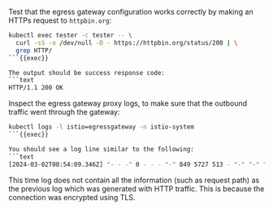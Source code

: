 Test that the egress gateway configuration works correctly by making an HTTPs request
to `httpbin.org`:

```bash
kubectl exec tester -c tester -- \
  curl -sS -o /dev/null -D - https://httpbin.org/status/200 | \
  grep HTTP/
```{{exec}}

The output should be success response code:
```text
HTTP/1.1 200 OK
```

Inspect the egress gateway proxy logs, to make sure that the outbound traffic went through the gateway:

```bash
kubectl logs -l istio=egressgateway -n istio-system
```{{exec}}

You should see a log line similar to the following:
```text
[2024-03-02T08:54:09.346Z] "- - -" 0 - - - "-" 849 5727 513 - "-" "-" "-" "-" "X.Y.Z:443" outbound|443||httpbin.org X.Y.Z:58312 X.Y.Z:8443 X.Y.Z:34160 httpbin.org -
```

This time log does not contain all the information (such as request path) as the previous log which was generated with HTTP traffic.
This is because the connection was encrypted using TLS.
